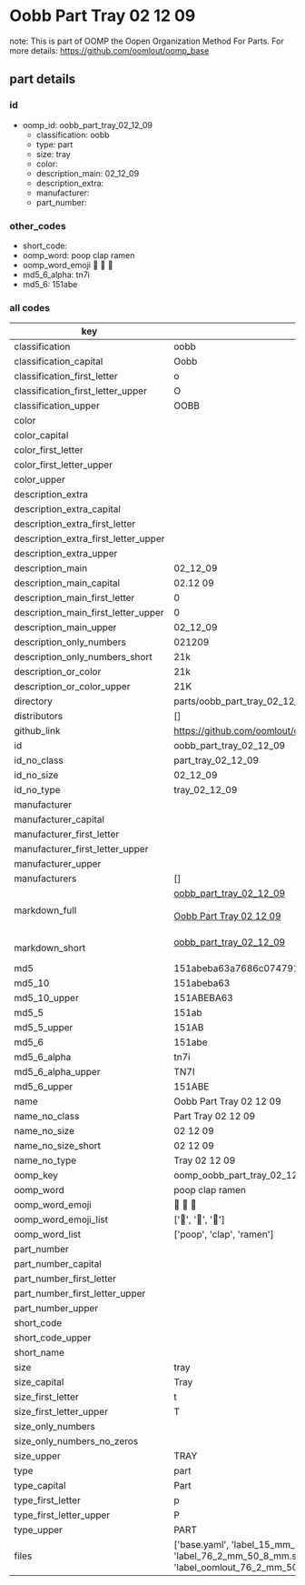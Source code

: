# Oobb Part Tray 02 12 09  

note: This is part of OOMP the Oopen Organization Method For Parts. For more details: https://github.com/oomlout/oomp_base

##  part details





### id
* oomp_id: oobb_part_tray_02_12_09
  * classification: oobb
  * type: part
  * size: tray
  * color: 
  * description_main: 02_12_09
  * description_extra: 
  * manufacturer: 
  * part_number: 

### other_codes
* short_code: 
* oomp_word: poop clap ramen
* oomp_word_emoji :poop: :clap: :ramen:
* md5_6_alpha: tn7i
* md5_6: 151abe

### all codes 
| key | value |  
| --- | --- |  
| classification | oobb |  
| classification_capital | Oobb |  
| classification_first_letter | o |  
| classification_first_letter_upper | O |  
| classification_upper | OOBB |  
| color |  |  
| color_capital |  |  
| color_first_letter |  |  
| color_first_letter_upper |  |  
| color_upper |  |  
| description_extra |  |  
| description_extra_capital |  |  
| description_extra_first_letter |  |  
| description_extra_first_letter_upper |  |  
| description_extra_upper |  |  
| description_main | 02_12_09 |  
| description_main_capital | 02.12 09 |  
| description_main_first_letter | 0 |  
| description_main_first_letter_upper | 0 |  
| description_main_upper | 02_12_09 |  
| description_only_numbers | 021209 |  
| description_only_numbers_short | 21k |  
| description_or_color | 21k |  
| description_or_color_upper | 21K |  
| directory | parts/oobb_part_tray_02_12_09 |  
| distributors | [] |  
| github_link | https://github.com/oomlout/oomlout_oomp_part_src/tree/main/parts/oobb_part_tray_02_12_09/working |  
| id | oobb_part_tray_02_12_09 |  
| id_no_class | part_tray_02_12_09 |  
| id_no_size | 02_12_09 |  
| id_no_type | tray_02_12_09 |  
| manufacturer |  |  
| manufacturer_capital |  |  
| manufacturer_first_letter |  |  
| manufacturer_first_letter_upper |  |  
| manufacturer_upper |  |  
| manufacturers | [] |  
| markdown_full | [oobb_part_tray_02_12_09](https://github.com/oomlout/oomlout_oomp_part_src/tree/main/parts/oobb_part_tray_02_12_09/working)<br>[](https://github.com/oomlout/oomlout_oomp_part_src/tree/main/parts/oobb_part_tray_02_12_09/working)<br>[Oobb Part Tray 02 12 09](https://github.com/oomlout/oomlout_oomp_part_src/tree/main/parts/oobb_part_tray_02_12_09/working)<br><br> |  
| markdown_short | [oobb_part_tray_02_12_09](https://github.com/oomlout/oomlout_oomp_part_src/tree/main/parts/oobb_part_tray_02_12_09/working)<br><br> |  
| md5 | 151abeba63a7686c074791ab40dd0ef3 |  
| md5_10 | 151abeba63 |  
| md5_10_upper | 151ABEBA63 |  
| md5_5 | 151ab |  
| md5_5_upper | 151AB |  
| md5_6 | 151abe |  
| md5_6_alpha | tn7i |  
| md5_6_alpha_upper | TN7I |  
| md5_6_upper | 151ABE |  
| name | Oobb Part Tray 02 12 09 |  
| name_no_class | Part Tray 02 12 09 |  
| name_no_size | 02 12 09 |  
| name_no_size_short | 02 12 09 |  
| name_no_type | Tray 02 12 09 |  
| oomp_key | oomp_oobb_part_tray_02_12_09 |  
| oomp_word | poop clap ramen |  
| oomp_word_emoji | :poop: :clap: :ramen: |  
| oomp_word_emoji_list | [':poop:', ':clap:', ':ramen:'] |  
| oomp_word_list | ['poop', 'clap', 'ramen'] |  
| part_number |  |  
| part_number_capital |  |  
| part_number_first_letter |  |  
| part_number_first_letter_upper |  |  
| part_number_upper |  |  
| short_code |  |  
| short_code_upper |  |  
| short_name |  |  
| size | tray |  
| size_capital | Tray |  
| size_first_letter | t |  
| size_first_letter_upper | T |  
| size_only_numbers |  |  
| size_only_numbers_no_zeros |  |  
| size_upper | TRAY |  
| type | part |  
| type_capital | Part |  
| type_first_letter | p |  
| type_first_letter_upper | P |  
| type_upper | PART |  
| files | ['base.yaml', 'label_15_mm_30_mm.pdf', 'label_15_mm_30_mm.svg', 'label_76_2_mm_50_8_mm.pdf', 'label_76_2_mm_50_8_mm.svg', 'label_oomlout_76_2_mm_50_8_mm.pdf', 'label_oomlout_76_2_mm_50_8_mm.svg', 'readme.md', 'working.json', 'working.yaml'] |  
